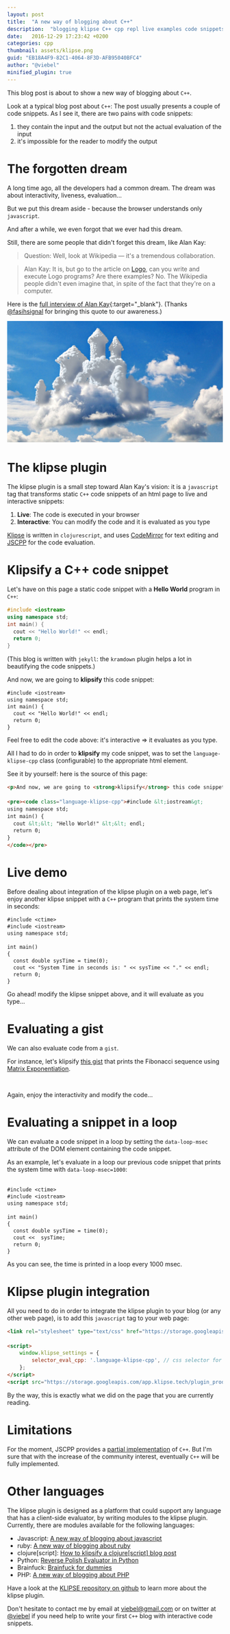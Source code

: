 ```yaml
---
layout: post
title:  "A new way of blogging about C++"
description:  "blogging klipse C++ cpp repl live examples code snippets"
date:   2016-12-29 17:23:42 +0200
categories: cpp
thumbnail: assets/klipse.png
guid: "EB18A4F9-82C1-4064-8F3D-AFB95040BFC4"
author: "@viebel"
minified_plugin: true
---
```


This blog post is about to show a new way of blogging about `C++`.

Look at a typical blog post about `C++`: The post usually presents a couple of code snippets. As I see it, there are two pains with code snippets:

1. they contain the input and the output but not the actual evaluation of the input
2. it's impossible for the reader to modify the output

# The forgotten dream

A long time ago, all the developers had a common dream. The dream was about interactivity, liveness, evaluation...

But we put this dream aside - because the browser understands only `javascript`.

And after a while, we even forgot that we ever had this dream.


Still, there are some people that didn't forget this dream, like Alan Kay:

>Question: Well, look at Wikipedia — it's a tremendous collaboration.

>Alan Kay: It is, but go to the article on [Logo](https://en.wikipedia.org/wiki/Logo_(programming_language)), can you write and execute Logo programs? Are there examples? No. The Wikipedia people didn't even imagine that, in spite of the fact that they're on a computer.

Here is the [full interview of Alan Kay](http://www.drdobbs.com/architecture-and-design/interview-with-alan-kay/240003442?pgno=2){:target="_blank"}. (Thanks [@fasihsignal](https://twitter.com/fasihsignal) for bringing this quote to our awareness.)

![dream](/assets/dream.jpg)



# The klipse plugin

The klipse plugin is a small step toward Alan Kay's vision: it is a `javascript` tag that transforms static `C++` code snippets of an html page to live and interactive snippets:

1. **Live**: The code is executed in your browser
2. **Interactive**: You can modify the code and it is evaluated as you type

[Klipse](https://github.com/viebel/klipse) is written in `clojurescript`, and uses [CodeMirror](http://codemirror.net/) for text editing and [JSCPP](https://github.com/felixhao28/JSCPP) for the code evaluation. 


# Klipsify a C++ code snippet

Let's have on this page a static code snippet with a **Hello World** program in `C++`:
 
~~~c++
#include <iostream>
using namespace std;
int main() {
  cout << "Hello World!" << endl;
  return 0;
}
~~~

(This blog is written with `jekyll`: the `kramdown` plugin helps a lot in beautifying the code snippets.)

And now, we are going to **klipsify** this code snippet:

~~~klipse-cpp
#include <iostream>
using namespace std;
int main() {
  cout << "Hello World!" << endl;
  return 0;
}
~~~

Feel free to edit the code above: it's interactive => it evaluates as you type.

All I had to do in order to **klipsify** my code snippet, was to set the `language-klipse-cpp` class (configurable) to the appropriate html element.

See it by yourself: here is the source of this page:

~~~html
<p>And now, we are going to <strong>klipsify</strong> this code snippet:</p>

<pre><code class="language-klipse-cpp">#include &lt;iostream&gt;
using namespace std;
int main() {
  cout &lt;&lt; "Hello World!" &lt;&lt; endl;
  return 0;
}
</code></pre>
~~~


# Live demo

Before dealing about integration of the klipse plugin on a web page, let's enjoy another klipse snippet with a `C++` program that prints the system time in seconds:

~~~klipse-cpp
#include <ctime>
#include <iostream>
using namespace std;

int main()
{
  const double sysTime = time(0);
  cout << "System Time in seconds is: " << sysTime << "." << endl;
  return 0;
}
~~~

Go ahead! modify the klipse snippet above, and it will evaluate as you type...


# Evaluating a gist

We can also evaluate code from a `gist`.

For instance, let's klipsify [this gist](https://gist.github.com/viebel/cbd1cf8dce1ee99180285011b2a9753b) that prints the Fibonacci sequence using [Matrix Exponentiation](https://ronzii.wordpress.com/2011/07/09/using-matrix-exponentiation-to-calculated-nth-fibonacci-number/).

<pre>
<div class="language-klipse-cpp" data-gist-id="viebel/cbd1cf8dce1ee99180285011b2a9753b"></div>
</pre>

Again, enjoy the interactivity and modify the code...

# Evaluating a snippet in a loop

We can evaluate a code snippet in a loop by setting the `data-loop-msec` attribute of the DOM element containing the code snippet.

As an example, let's evaluate in a loop our previous code snippet that prints the system time with `data-loop-msec=1000`:

<pre><code class="language-klipse-cpp" data-loop-msec="1000">
#include &lt;ctime&gt;
#include &lt;iostream&gt;
using namespace std;

int main()
{
  const double sysTime = time(0);
  cout &lt;&lt;  sysTime;
  return 0;
}
</code></pre>

As you can see, the time is printed in a loop every 1000 msec.


# Klipse plugin integration

All you need to do in order to integrate the klipse plugin to your blog (or any other web page), is to add this `javascript` tag to your web page:

~~~html
<link rel="stylesheet" type="text/css" href="https://storage.googleapis.com/app.klipse.tech/css/codemirror.css">

<script>
    window.klipse_settings = {
        selector_eval_cpp: '.language-klipse-cpp', // css selector for the html elements you want to klipsify
    };
</script>
<script src="https://storage.googleapis.com/app.klipse.tech/plugin_prod/js/klipse_plugin.min.js"></script>
~~~

By the way, this is exactly what we did on the page that you are currently reading.

# Limitations

For the moment, JSCPP provides a [partial implementation](https://github.com/felixhao28/JSCPP#which-features-are-implemented) of `C++`. But I'm sure that with the increase of the community interest, eventually `C++` will be fully implemented.

# Other languages

The klipse plugin is designed as a platform that could support any language that has a client-side evaluator, by writing modules to the klipse plugin. Currently, there are modules available for the following languages: 

- Javascript: [A new way of blogging about javascript](http://blog.klipse.tech/javascript/2016/06/20/blog-javascript.html)
- ruby: [A new way of blogging about ruby](http://blog.klipse.tech/ruby/2016/06/20/blog-ruby.html)
- clojure[script]: [How to klipsify a clojure[script] blog post](http://blog.klipse.tech/clojure/2016/06/07/klipse-plugin-tuto.html)
- Python: [Reverse Polish Evaluator in Python](http://blog.klipse.tech/python/2016/09/22/python-reverse-polish-evaluator.html)
- Brainfuck: [Brainfuck for dummies](http://blog.klipse.tech/brainfuck/2016/12/17/brainfuck.html)
- PHP: [A new way of blogging about PHP](http://blog.klipse.tech/php/2016/06/26/blog-php.html)


Have a look at the [KLIPSE repository on github](github.com/viebel/klipse) to learn more about the klipse plugin.

Don't hesitate to contact me by email at [viebel@gmail.com](mailto:viebel@gmail.com?Subject=Hello%20KLIPSE) or on twitter at [@viebel](https://twitter.com/viebel) if you need help to write your first `C++` blog with interactive code snippets.

